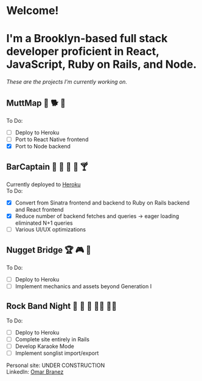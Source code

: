 # Welcome!

# I'm a Brooklyn-based full stack developer proficient in React, JavaScript, Ruby on Rails, and Node. 

###### These are the projects I'm currently working on. 

## MuttMap 🐶 🐕 🦮
  To Do: 
  - [ ] Deploy to Heroku
  - [ ] Port to React Native frontend
  - [x] Port to Node backend
## BarCaptain 🍺 🍻 🍷 🍹 🍸
  Currently deployed to [Heroku](https://bar-captain.herokuapp.com)   
  To Do: 
  - [x] Convert from Sinatra frontend and backend to Ruby on Rails backend and React frontend
  - [x] Reduce number of backend fetches and queries -> eager loading eliminated N+1 queries
  - [ ] Various UI/UX optimizations
## Nugget Bridge 🏆 🎮 🎲
  To Do:
  - [ ] Deploy to Heroku
  - [ ] Implement mechanics and assets beyond Generation I
## Rock Band Night 🎸 🥁 🎤 👨‍🎤 👩‍🎤
  To Do:
  - [ ] Deploy to Heroku
  - [ ] Complete site entirely in Rails
  - [ ] Develop Karaoke Mode
  - [ ] Implement songlist import/export

Personal site: UNDER CONSTRUCTION   
LinkedIn: [Omar Branez](https://www.linkedin.com/in/omarbranez/)
 
<!--
**omarbranez/omarbranez** is a ✨ _special_ ✨ repository because its `README.md` (this file) appears on your GitHub profile.

Here are some ideas to get you started:

- 🔭 I’m currently working on ...
- 🌱 I’m currently learning ...
- 👯 I’m looking to collaborate on ...
- 🤔 I’m looking for help with ...
- 💬 Ask me about ...
- 📫 How to reach me: ...
- 😄 Pronouns: ...
- ⚡ Fun fact: ...
-->
